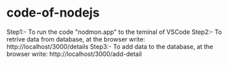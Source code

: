 # code-of-nodejs
Step1:- To run the code "nodmon.app" to the teminal of VSCode
Step2:- To retrive data from database, at the browser write: http://localhost/3000/details
Step3:- To add data to the database, at the browser write: http://localhost/3000/add-detail
